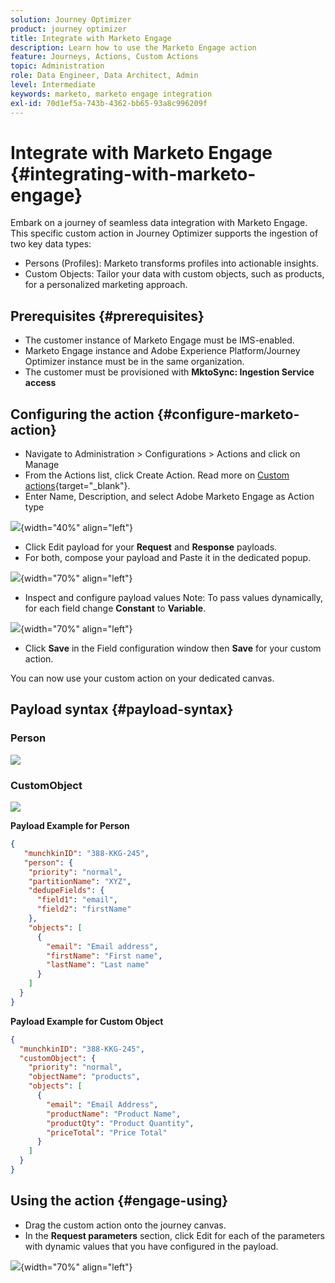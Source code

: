 ```yaml
---
solution: Journey Optimizer
product: journey optimizer
title: Integrate with Marketo Engage
description: Learn how to use the Marketo Engage action
feature: Journeys, Actions, Custom Actions
topic: Administration
role: Data Engineer, Data Architect, Admin
level: Intermediate
keywords: marketo, marketo engage integration
exl-id: 70d1ef5a-743b-4362-bb65-93a8c996209f
---
```

# Integrate with Marketo Engage {#integrating-with-marketo-engage}

Embark on a journey of seamless data integration with Marketo Engage. This specific custom action in Journey Optimizer supports the ingestion of two key data types:

* Persons (Profiles): Marketo transforms profiles into actionable insights.
* Custom Objects: Tailor your data with custom objects, such as products, for a personalized marketing approach.

## Prerequisites {#prerequisites}

* The customer instance of Marketo Engage must be IMS-enabled.
* Marketo Engage instance and Adobe Experience Platform/Journey Optimizer instance must be in the same organization.
* The customer must be provisioned with **MktoSync: Ingestion Service access**

## Configuring the action {#configure-marketo-action}

* Navigate to Administration > Configurations > Actions and click on Manage
* From the Actions list, click Create Action. Read more on [Custom actions](../building-journeys/using-custom-actions.md){target="_blank"}.
* Enter Name, Description, and select Adobe Marketo Engage as Action type

![](assets/engage-customaction-creation.png){width="40%" align="left"}

* Click Edit payload for your **Request** and **Response** payloads.
* For both, compose your payload and Paste it in the dedicated popup.

![](assets/engage-customaction-payload.png){width="70%" align="left"}
  
* Inspect and configure payload values
    Note: To pass values dynamically, for each field change **Constant** to **Variable**.

![](assets/engage-customaction-payload-fields.png){width="70%" align="left"}

* Click **Save** in the Field configuration window then **Save** for your custom action.

You can now use your custom action on your dedicated canvas.


## Payload syntax {#payload-syntax}

### Person

![](assets/payload-person.png)

### CustomObject

![](assets/payload-customobject.png)


**Payload Example for Person**

```json
{
   "munchkinID": "388-KKG-245",  
   "person": {
    "priority": "normal",
    "partitionName": "XYZ",
    "dedupeFields": {
      "field1": "email",
      "field2": "firstName"
    },
    "objects": [
      {
        "email": "Email address",
        "firstName": "First name",
        "lastName": "Last name"
      }
    ]
  }
}
```

**Payload Example for Custom Object**

```json
{
  "munchkinID": "388-KKG-245", 
  "customObject": {
    "priority": "normal",
    "objectName": "products",
    "objects": [
      {
        "email": "Email Address",
        "productName": "Product Name",
        "productQty": "Product Quantity",
        "priceTotal": "Price Total"
      }
    ]
  }
}
```


## Using the action {#engage-using}

* Drag the custom action onto the journey canvas.
* In the **Request parameters** section, click Edit for each of the parameters with dynamic values that you have configured in the payload.

![](assets/engage-use-canvas.png){width="70%" align="left"}
